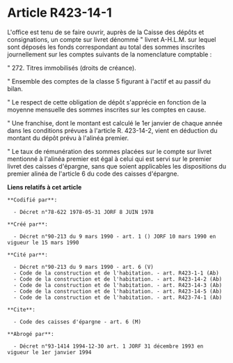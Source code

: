 # Article R423-14-1

L'office est tenu de se faire ouvrir, auprès de la Caisse des dépôts et consignations, un compte sur livret dénommé " livret
A-H.L.M. sur lequel sont déposés les fonds correspondant au total des sommes inscrites journellement sur les comptes suivants
de la nomenclature comptable :

" 272. Titres immobilisés (droits de créance).

" Ensemble des comptes de la classe 5 figurant à l'actif et au passif du bilan.

" Le respect de cette obligation de dépôt s'apprécie en fonction de la moyenne mensuelle des sommes inscrites sur les comptes
en cause.

" Une franchise, dont le montant est calculé le 1er janvier de chaque année dans les conditions prévues à l'article R.
423-14-2, vient en déduction du montant du dépôt prévu à l'alinéa premier.

" Le taux de rémunération des sommes placées sur le compte sur livret mentionné à l'alinéa premier est égal à celui qui est
servi sur le premier livret des caisses d'épargne, sans que soient applicables les dispositions du premier alinéa de
l'article 6 du code des caisses d'épargne.

**Liens relatifs à cet article**

	**Codifié par**:

	  - Décret n°78-622 1978-05-31 JORF 8 JUIN 1978

	**Créé par**:

	  - Décret n°90-213 du 9 mars 1990 - art. 1 () JORF 10 mars 1990 en vigueur le 15 mars 1990

	**Cité par**:

	  - Décret n°90-213 du 9 mars 1990 - art. 6 (V)
	  - Code de la construction et de l'habitation. - art. R423-1-1 (Ab)
	  - Code de la construction et de l'habitation. - art. R423-14-2 (Ab)
	  - Code de la construction et de l'habitation. - art. R423-14-3 (Ab)
	  - Code de la construction et de l'habitation. - art. R423-14-5 (Ab)
	  - Code de la construction et de l'habitation. - art. R423-74-1 (Ab)

	**Cite**:

	  - Code des caisses d'épargne - art. 6 (M)

	**Abrogé par**:

	  - Décret n°93-1414 1994-12-30 art. 1 JORF 31 décembre 1993 en vigueur le 1er janvier 1994
